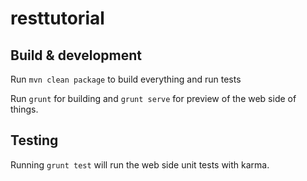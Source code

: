 # resttutorial

## Build & development

Run `mvn clean package` to build everything and run tests

Run `grunt` for building and `grunt serve` for preview of the web side of things.

## Testing

Running `grunt test` will run the web side unit tests with karma.
